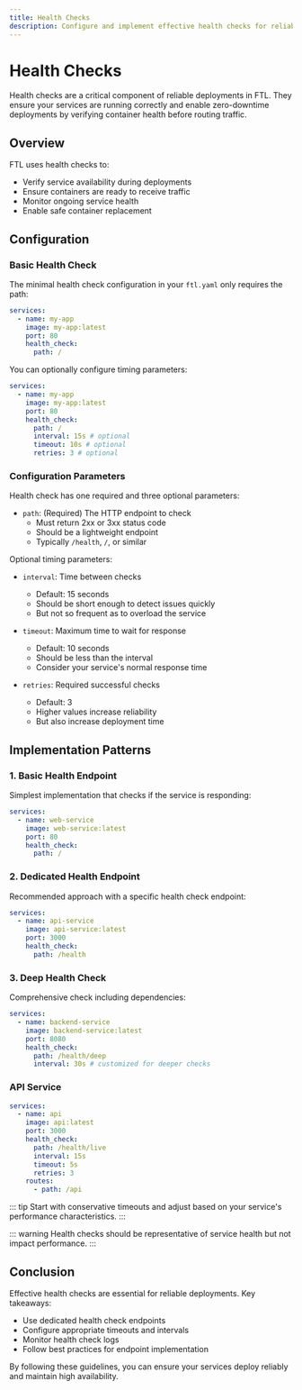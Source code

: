 ```yaml
---
title: Health Checks
description: Configure and implement effective health checks for reliable FTL deployments
---
```


# Health Checks

Health checks are a critical component of reliable deployments in FTL. They ensure your services are running correctly and enable zero-downtime deployments by verifying container health before routing traffic.

## Overview

FTL uses health checks to:

- Verify service availability during deployments
- Ensure containers are ready to receive traffic
- Monitor ongoing service health
- Enable safe container replacement

## Configuration

### Basic Health Check

The minimal health check configuration in your `ftl.yaml` only requires the path:

```yaml
services:
  - name: my-app
    image: my-app:latest
    port: 80
    health_check:
      path: /
```

You can optionally configure timing parameters:

```yaml
services:
  - name: my-app
    image: my-app:latest
    port: 80
    health_check:
      path: /
      interval: 15s # optional
      timeout: 10s # optional
      retries: 3 # optional
```

### Configuration Parameters

Health check has one required and three optional parameters:

- `path`: (Required) The HTTP endpoint to check
  - Must return 2xx or 3xx status code
  - Should be a lightweight endpoint
  - Typically `/health`, `/`, or similar

Optional timing parameters:

- `interval`: Time between checks

  - Default: 15 seconds
  - Should be short enough to detect issues quickly
  - But not so frequent as to overload the service

- `timeout`: Maximum time to wait for response

  - Default: 10 seconds
  - Should be less than the interval
  - Consider your service's normal response time

- `retries`: Required successful checks
  - Default: 3
  - Higher values increase reliability
  - But also increase deployment time

## Implementation Patterns

### 1. Basic Health Endpoint

Simplest implementation that checks if the service is responding:

```yaml
services:
  - name: web-service
    image: web-service:latest
    port: 80
    health_check:
      path: /
```

### 2. Dedicated Health Endpoint

Recommended approach with a specific health check endpoint:

```yaml
services:
  - name: api-service
    image: api-service:latest
    port: 3000
    health_check:
      path: /health
```

### 3. Deep Health Check

Comprehensive check including dependencies:

```yaml
services:
  - name: backend-service
    image: backend-service:latest
    port: 8080
    health_check:
      path: /health/deep
      interval: 30s # customized for deeper checks
```

### API Service

```yaml
services:
  - name: api
    image: api:latest
    port: 3000
    health_check:
      path: /health/live
      interval: 15s
      timeout: 5s
      retries: 3
    routes:
      - path: /api
```

::: tip
Start with conservative timeouts and adjust based on your service's performance characteristics.
:::

::: warning
Health checks should be representative of service health but not impact performance.
:::

## Conclusion

Effective health checks are essential for reliable deployments. Key takeaways:

- Use dedicated health check endpoints
- Configure appropriate timeouts and intervals
- Monitor health check logs
- Follow best practices for endpoint implementation

By following these guidelines, you can ensure your services deploy reliably and maintain high availability.
